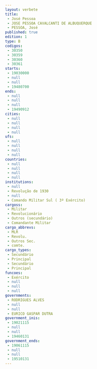 ```yaml
---
layout: verbete
title:
 - José Pessoa
 - JOSE PESSOA CAVALCANTI DE ALBUQUERQUE
 - PESSOA, José
published: true
edition: 1  
type: B
codigos: 
 - 30350
 - 30359
 - 30360
 - 30361
starts: 
 - 19030000
 - null 
 - null 
 - 19480700
ends: 
 - null 
 - null 
 - null 
 - 19490912
cities: 
 - null 
 - null 
 - null 
 - null 
ufs: 
 - null 
 - null 
 - null 
 - null 
countries: 
 - null 
 - null 
 - null 
 - null 
institutions: 
 - null 
 - Revolução de 1930
 - null 
 - Comando Militar Sul ( 3º Exército)
cargoss: 
 - Militar
 - Revolucionário
 - Outros (secundário)
 - Comandante Militar
cargo_abbrevs: 
 - MLR
 - Revolu.
 - Outros Sec.
 - comte.
cargo_types: 
 - Secundário
 - Principal
 - Secundário
 - Principal
funcoes: 
 - Exército
 - null 
 - null 
 - null 
governments: 
 - RODRIGUES ALVES
 - null 
 - null 
 - EURICO GASPAR DUTRA
government_inis: 
 - 19021115
 - null 
 - null 
 - 19460131
government_ends: 
 - 19061115
 - null 
 - null 
 - 19510131
---
```


